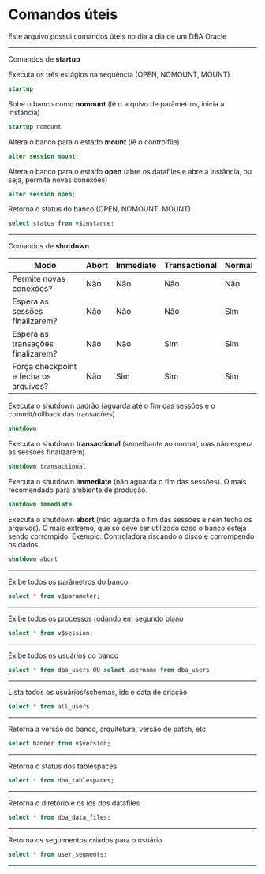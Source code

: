 # Comandos úteis

Este arquivo possui comandos úteis no dia a dia de um DBA Oracle


---------------------------------------

Comandos de **startup**

Executa os três estágios na sequência (OPEN, NOMOUNT, MOUNT)
```sql
startup 
```

Sobe o banco como **nomount** (lê o arquivo de parâmetros, inicia a instância)
```sql
startup nomount
```

Altera o banco para o estado **mount** (lê o controlfile)
```sql
alter session mount;
```

Altera o banco para o estado **open** (abre os datafiles e abre a instância, ou seja, permite novas conexões)
```sql
alter session open;
```

Retorna o status do banco (OPEN, NOMOUNT, MOUNT)
```sql
select status from v$instance;
```

---------------------------------------

Comandos de **shutdown**

| Modo | Abort | Immediate | Transactional | Normal |
| --- | --- | --- | --- | --- |
| Permite novas conexões? | Não | Não | Não | Não |
| Espera as sessões finalizarem? | Não | Não | Não | Sim |
| Espera as transações finalizarem? | Não | Não | Sim | Sim |
| Força checkpoint e fecha os arquivos? | Não | Sim | Sim | Sim |

Executa o shutdown padrão (aguarda até o fim das sessões e o commit/rollback das transações)
```sql
shutdown 
```

Executa o shutdown **transactional** (semelhante ao normal, mas não espera as sessões finalizarem)
```sql
shutdown transactional
```

Executa o shutdown **immediate** (não aguarda o fim das sessões). O mais recomendado para ambiente de produção.
```sql
shutdown immediate
```

Executa o shutdown **abort** (não aguarda o fim das sessões e nem fecha os arquivos). O mais extremo, que só deve ser utilizado caso o banco esteja sendo corrompido. Exemplo: Controladora riscando o disco e corrompendo os dados.
```sql
shutdown abort
```

---------------------------------------

Exibe todos os parâmetros do banco
```sql
select * from v$parameter;
```

---------------------------------------

Exibe todos os processos rodando em segundo plano
```sql
select * from v$session;
```

---------------------------------------

Exibe todos os usuários do banco
```sql
select * from dba_users OU select username from dba_users
```

---------------------------------------

Lista todos os usuários/schemas, ids e data de criação
```sql
select * from all_users
```

---------------------------------------

Retorna a versão do banco, arquitetura, versão de patch, etc.
```sql
select banner from v$version;
```

---------------------------------------

Retorna o status dos tablespaces
```sql
select * from dba_tablespaces;
```

---------------------------------------

Retorna o diretório e os ids dos datafiles
```sql
select * from dba_data_files;
```

---------------------------------------

Retorna os seguimentos criados para o usuário
```sql
select * from user_segments;
```

---------------------------------------
